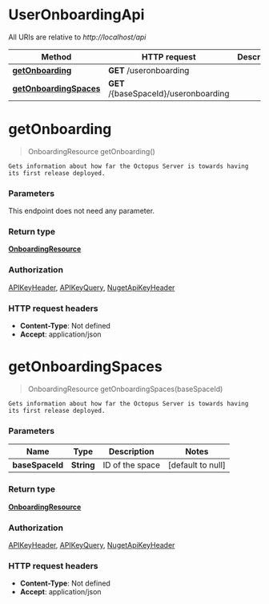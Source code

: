 # UserOnboardingApi

All URIs are relative to *http://localhost/api*

Method | HTTP request | Description
------------- | ------------- | -------------
[**getOnboarding**](UserOnboardingApi.md#getOnboarding) | **GET** /useronboarding | 
[**getOnboardingSpaces**](UserOnboardingApi.md#getOnboardingSpaces) | **GET** /{baseSpaceId}/useronboarding | 


<a name="getOnboarding"></a>
# **getOnboarding**
> OnboardingResource getOnboarding()



    Gets information about how far the Octopus Server is towards having its first release deployed.

### Parameters
This endpoint does not need any parameter.

### Return type

[**OnboardingResource**](../model/OnboardingResource.md)

### Authorization

[APIKeyHeader](../README.md#APIKeyHeader), [APIKeyQuery](../README.md#APIKeyQuery), [NugetApiKeyHeader](../README.md#NugetApiKeyHeader)

### HTTP request headers

- **Content-Type**: Not defined
- **Accept**: application/json

<a name="getOnboardingSpaces"></a>
# **getOnboardingSpaces**
> OnboardingResource getOnboardingSpaces(baseSpaceId)



    Gets information about how far the Octopus Server is towards having its first release deployed.

### Parameters

Name | Type | Description  | Notes
------------- | ------------- | ------------- | -------------
 **baseSpaceId** | **String**| ID of the space | [default to null]

### Return type

[**OnboardingResource**](../model/OnboardingResource.md)

### Authorization

[APIKeyHeader](../README.md#APIKeyHeader), [APIKeyQuery](../README.md#APIKeyQuery), [NugetApiKeyHeader](../README.md#NugetApiKeyHeader)

### HTTP request headers

- **Content-Type**: Not defined
- **Accept**: application/json

